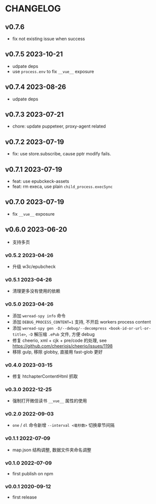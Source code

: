 # CHANGELOG

## v0.7.6

- fix not existing issue when success

## v0.7.5 2023-10-21

- udpate deps
- use `process.env` to fix `__vue__` exposure

## v0.7.4 2023-08-26

- udpate deps

## v0.7.3 2023-07-21

- chore: update puppeteer, proxy-agent related

## v0.7.2 2023-07-19

- fix: use store.subscribe, cause pptr modify fails.

## v0.7.1 2023-07-19

- feat: use epubckeck-assets
- feat: rm execa, use plain `child_process.execSync`

## v0.7.0 2023-07-19

- fix `__vue__` exposure

## v0.6.0 2023-06-20

- 支持多页

### v0.5.2 2023-04-26

- 升级 w3c/epubcheck

### v0.5.1 2023-04-26

- 清理更多没有使用的依赖

### v0.5.0 2023-04-26

- 添加 `weread-spy info` 命令
- 添加 `DEBUG_PROCESS_CONTENT=1` 支持, 不开启 workers process content
- 添加 `weread-spy gen -D/--debug/--decompress <book-id-or-url-or-title>`, `-D` 解压缩 `.ePub` 文件, 方便 debug
- 修复 cheerio, xml + cjk + pre/code 的处理, see https://github.com/cheeriojs/cheerio/issues/1198
- 移除 gulp, 移除 globby, 直接用 fast-glob 更好

### v0.4.0 2023-03-15

- 修复 htchapterContentHtml 抓取

### v0.3.0 2022-12-25

- 强制打开微信读书 `__vue__` 属性的使用

### v0.2.0 2022-09-03

- `one` / `dl` 命令新增 `--interval <毫秒数>` 切换章节间隔

### v0.1.1 2022-07-09

- map.json 结构调整, 数据文件夹命名调整

### v0.1.0 2022-07-09

- first publish on npm

### v0.0.1 2020-09-12

- first release
